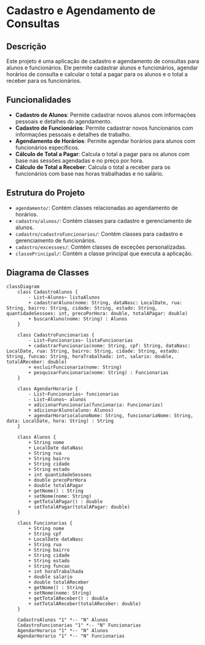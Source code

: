 # Cadastro e Agendamento de Consultas

## Descrição

Este projeto é uma aplicação de cadastro e agendamento de consultas para alunos e funcionários. Ele permite cadastrar alunos e funcionários, agendar horários de consulta e calcular o total a pagar para os alunos e o total a receber para os funcionários.

## Funcionalidades

- **Cadastro de Alunos**: Permite cadastrar novos alunos com informações pessoais e detalhes do agendamento.
- **Cadastro de Funcionários**: Permite cadastrar novos funcionários com informações pessoais e detalhes de trabalho.
- **Agendamento de Horários**: Permite agendar horários para alunos com funcionários específicos.
- **Cálculo de Total a Pagar**: Calcula o total a pagar para os alunos com base nas sessões agendadas e no preço por hora.
- **Cálculo de Total a Receber**: Calcula o total a receber para os funcionários com base nas horas trabalhadas e no salário.

## Estrutura do Projeto

- `agendamento/`: Contém classes relacionadas ao agendamento de horários.
- `cadastro/alunos/`: Contém classes para cadastro e gerenciamento de alunos.
- `cadastro/cadastroFuncionarios/`: Contém classes para cadastro e gerenciamento de funcionários.
- `cadastro/excessoes/`: Contém classes de exceções personalizadas.
- `classePrincipal/`: Contém a classe principal que executa a aplicação.

## Diagrama de Classes

```mermaid
classDiagram
    class CadastroAlunos {
        - List~Alunos~ listaAlunos
        + cadastrarAluno(nome: String, dataNasc: LocalDate, rua: String, bairro: String, cidade: String, estado: String, quantidadeSessoes: int, precoPorHora: double, totalAPagar: double)
        + buscarAluno(nome: String) : Alunos
    }
    
    class CadastroFuncionarias {
        - List~Funcionarias~ listaFuncionarias
        + cadastrarFuncionaria(nome: String, cpf: String, dataNasc: LocalDate, rua: String, bairro: String, cidade: String, estado: String, funcao: String, horaTrabalhada: int, salario: double, totalAReceber: double)
        + excluirFuncionaria(nome: String)
        + pesquisarFuncionaria(nome: String) : Funcionarias
    }
    
    class AgendarHorario {
        - List~Funcionarias~ funcionarias
        - List~Alunos~ alunos
        + adicionarFuncionaria(funcionaria: Funcionarias)
        + adicionarAluno(aluno: Alunos)
        + agendarHorario(alunoNome: String, funcionariaNome: String, data: LocalDate, hora: String) : String
    }
    
    class Alunos {
        + String nome
        + LocalDate dataNasc
        + String rua
        + String bairro
        + String cidade
        + String estado
        + int quantidadeSessoes
        + double precoPorHora
        + double totalAPagar
        + getNome() : String
        + setNome(nome: String)
        + getTotalAPagar() : double
        + setTotalAPagar(totalAPagar: double)
    }
    
    class Funcionarias {
        + String nome
        + String cpf
        + LocalDate dataNasc
        + String rua
        + String bairro
        + String cidade
        + String estado
        + String funcao
        + int horaTrabalhada
        + double salario
        + double totalAReceber
        + getNome() : String
        + setNome(nome: String)
        + getTotalAReceber() : double
        + setTotalAReceber(totalAReceber: double)
    }

    CadastroAlunos "1" *-- "N" Alunos
    CadastroFuncionarias "1" *-- "N" Funcionarias
    AgendarHorario "1" *-- "N" Alunos
    AgendarHorario "1" *-- "N" Funcionarias
